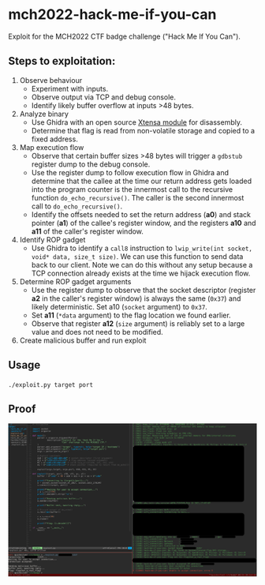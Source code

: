 # mch2022-hack-me-if-you-can
Exploit for the MCH2022 CTF badge challenge ("Hack Me If You Can").

## Steps to exploitation:
1. Observe behaviour
   - Experiment with inputs.
   - Observe output via TCP and debug console.
   - Identify likely buffer overflow at inputs >48 bytes.
2. Analyze binary
   - Use Ghidra with an open source [Xtensa module](https://github.com/yath/ghidra-xtensa) for disassembly.
   - Determine that flag is read from non-volatile storage and copied to a
     fixed address.
3. Map execution flow
   - Observe that certain buffer sizes >48 bytes will trigger a `gdbstub`
     register dump to the debug console.
   - Use the register dump to follow execution flow in Ghidra and determine
     that the callee at the time our return address gets loaded into the
     program counter is the innermost call to the recursive function
     `do_echo_recursive()`. The caller is the second innermost call to 
     `do_echo_recursive()`.
   - Identify the offsets needed to set the return address (**a0**) and stack
     pointer (**a1**) of the callee's register window, and the registers **a10**
     and **a11** of the caller's register window.
4. Identify ROP gadget
   - Use Ghidra to identify a `call8` instruction to 
     `lwip_write(int socket, void* data, size_t size)`. We can use this
     function to send data back to our client. Note we can do this without
     any setup because a TCP connection already exists at the time we hijack
     execution flow.
5. Determine ROP gadget arguments
   - Use the register dump to observe that the socket descriptor (register **a2**
     in the caller's register window) is always the same (`0x37`) and likely
     deterministic. Set a10 (`socket` argument) to `0x37`.
   - Set **a11** (`*data` argument) to the flag location we found earlier.
   - Observe that register **a12** (`size` argument) is reliably set to a large
     value and does not need to be modified.
6. Create malicious buffer and run exploit

## Usage
`./exploit.py target port`

## Proof
![proof](proof.png)
